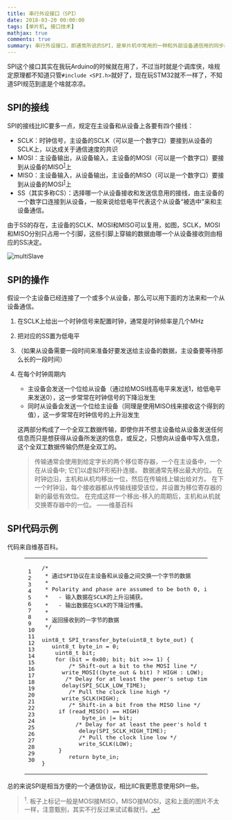 ```yaml
---
title: 串行外设接口（SPI）
date: 2018-03-20 00:00:00
tags: [单片机, 接口技术]
mathjax: true
comments: true
summary: 串行外设接口，即通常所说的SPI，是单片机中常用的一种和外部设备通信用的同步串行通信接口规范，常用于和SD卡，LCD屏幕等设备的通信中。
---
```

<p>SPI这个接口其实在我玩Arduino的时候就在用了，不过当时就是个调库侠，啥规定原理都不知道只管<code>#include &lt;SPI.h&gt;</code>就好了，现在玩STM32就不一样了，不知道SPI规范到底是个啥就凉凉。</p>
    <h2 id="SPI的接线"><a class="headerlink" href="#SPI的接线" title="SPI的接线"></a>SPI的接线</h2><p>SPI的接线比IIC要多一点，规定在主设备和从设备上各要有四个接线：</p>
<ul>
<li>SCLK：时钟信号，主设备的SCLK（可以是一个数字口）要接到从设备的SCLK上，以达成关于通信速度的共识</li>
<li>MOSI：主设备输出，从设备输入，主设备的MOSI（可以是一个数字口）要接到从设备的MISO<sup><a href="#fn_1" id="reffn_1">1</a></sup>上</li>
<li>MISO：主设备输入，从设备输出，主设备的MISO（可以是一个数字口）要接到从设备的MOSI<sup><a href="#fn_1" id="reffn_1">1</a></sup>上</li>
<li>SS（其实多称CS）：选择哪一个从设备接收和发送信息用的接线，由主设备的一个数字口连接到从设备，一般来说给低电平代表这个从设备“被选中”来和主设备通信。</li>
</ul>
<p>由于SS的存在，主设备的SCLK、MOSI和MISO可以复用，如图，SCLK，MOSI和MISO分别只占用一个引脚，这些引脚上穿输的数据由哪一个从设备接收则由相应的SS决定。</p>
<p><img alt="multiSlave" src="./multiSlave.png"/></p>
<h2 id="SPI的操作"><a class="headerlink" href="#SPI的操作" title="SPI的操作"></a>SPI的操作</h2><p>假设一个主设备已经连接了一个或多个从设备，那么可以用下面的方法来和一个从设备通信。</p>
<ol>
<li><p>在SCLK上给出一个时钟信号来配置时钟，通常是时钟频率是几个MHz</p>
</li>
<li><p>把对应的SS置为低电平</p>
</li>
<li><p>（如果从设备需要一段时间来准备好要发送给主设备的数据，主设备要等待那么长的一段时间）</p>
</li>
<li><p>在每个时钟周期内</p>
<ul>
<li>主设备会发送一个位给从设备（通过给MOSI线高电平来发送1，给低电平来发送0），这一步常常在时钟信号的下降沿发生</li>
<li>同时从设备会发送一个位给主设备（同理是使用MISO线来接收这个得到的值），这一步常常在时钟信号的上升沿发生</li>
</ul>
<p>这两部分构成了一个全双工数据传输，即使你并不想主设备给从设备发送任何信息而只是想获得从设备所发送的信息，或反之，只想向从设备中写入信息，这个全双工数据传输仍然是全双工的。</p>
<blockquote>
<p>传输通常会使用到给定字长的两个移位寄存器，一个在主设备中，一个在从设备中; 它们以虚拟环形拓扑连接。 数据通常先移出最大的位。 在时钟边沿，主机和从机均移出一位，然后在传输线上输出给对方。 在下一个时钟沿，每个接收器都从传输线接受该位，并设置为移位寄存器的新的最低有效位。 在完成这样一个移出-移入的周期后，主机和从机就交换寄存器中的一位。 ——维基百科</p>
</blockquote>
</li>
</ol>
<h2 id="SPI代码示例"><a class="headerlink" href="#SPI代码示例" title="SPI代码示例"></a>SPI代码示例</h2><p>代码来自维基百科。</p>
<figure class="highlight c"><table><tr><td class="gutter"><pre><span class="line">1</span><br/><span class="line">2</span><br/><span class="line">3</span><br/><span class="line">4</span><br/><span class="line">5</span><br/><span class="line">6</span><br/><span class="line">7</span><br/><span class="line">8</span><br/><span class="line">9</span><br/><span class="line">10</span><br/><span class="line">11</span><br/><span class="line">12</span><br/><span class="line">13</span><br/><span class="line">14</span><br/><span class="line">15</span><br/><span class="line">16</span><br/><span class="line">17</span><br/><span class="line">18</span><br/><span class="line">19</span><br/><span class="line">20</span><br/><span class="line">21</span><br/><span class="line">22</span><br/><span class="line">23</span><br/><span class="line">24</span><br/><span class="line">25</span><br/><span class="line">26</span><br/><span class="line">27</span><br/><span class="line">28</span><br/><span class="line">29</span><br/><span class="line">30</span><br/></pre></td><td class="code"><pre><span class="line"><span class="comment">/*</span></span><br/><span class="line"><span class="comment"> * 通过SPI协议在主设备和从设备之间交换一个字节的数据</span></span><br/><span class="line"><span class="comment"> *</span></span><br/><span class="line"><span class="comment"> * Polarity and phase are assumed to be both 0, i.e.:</span></span><br/><span class="line"><span class="comment"> *   - 输入数据在SCLK的上升沿捕获。</span></span><br/><span class="line"><span class="comment"> *   - 输出数据在SCLK的下降沿传播。</span></span><br/><span class="line"><span class="comment"> *</span></span><br/><span class="line"><span class="comment"> * 返回接收到的一字节的数据</span></span><br/><span class="line"><span class="comment"> */</span></span><br/><span class="line"></span><br/><span class="line"><span class="keyword">uint8_t</span> SPI_transfer_byte(<span class="keyword">uint8_t</span> byte_out) {</span><br/><span class="line">	<span class="keyword">uint8_t</span> byte_in = <span class="number">0</span>;</span><br/><span class="line">	<span class="keyword">uint8_t</span> bit;</span><br/><span class="line">	<span class="keyword">for</span> (bit = <span class="number">0x80</span>; bit; bit &gt;&gt;= <span class="number">1</span>) {</span><br/><span class="line">		<span class="comment">/* Shift-out a bit to the MOSI line */</span></span><br/><span class="line">		write_MOSI((byte_out &amp; bit) ? HIGH : LOW);</span><br/><span class="line">		<span class="comment">/* Delay for at least the peer's setup time */</span></span><br/><span class="line">		delay(SPI_SCLK_LOW_TIME);</span><br/><span class="line">		<span class="comment">/* Pull the clock line high */</span></span><br/><span class="line">		write_SCLK(HIGH);</span><br/><span class="line">		<span class="comment">/* Shift-in a bit from the MISO line */</span></span><br/><span class="line">		<span class="keyword">if</span> (read_MISO() == HIGH)</span><br/><span class="line">			byte_in |= bit;</span><br/><span class="line">			<span class="comment">/* Delay for at least the peer's hold time */</span></span><br/><span class="line">			delay(SPI_SCLK_HIGH_TIME);</span><br/><span class="line">			<span class="comment">/* Pull the clock line low */</span></span><br/><span class="line">			write_SCLK(LOW);</span><br/><span class="line">		}</span><br/><span class="line">		<span class="keyword">return</span> byte_in;</span><br/><span class="line">}</span><br/></pre></td></tr></table></figure>
<p>总的来说SPI是相当方便的一个通信协议，相比IIC我更愿意使用SPI一些。</p>
<blockquote id="fn_1">
<sup>1</sup>. 板子上标记一般是MOSI接MISO，MISO接MOSI，这和上面的图片不太一样，注意甄别，其实不行反过来试试看就行。<a href="#reffn_1" title="Jump back to footnote [1] in the text."> ↩</a>
</blockquote>

